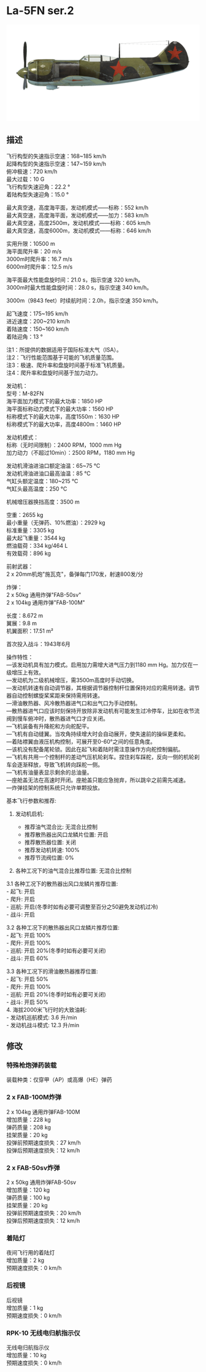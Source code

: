# La-5FN ser.2  
  
![la5fns2](../images/la5fns2.png)  
  
## 描述  
  
飞行构型的失速指示空速：168~185 km/h  
起降构型的失速指示空速：147~159 km/h  
俯冲极速：720 km/h  
最大过载：10 G  
飞行构型失速迎角：22.2 °  
着陆构型失速迎角：15.0 °  
  
最大真空速，高度海平面，发动机模式——标称：552 km/h  
最大真空速，高度海平面，发动机模式——加力：583 km/h  
最大真空速，高度2500m，发动机模式——标称：605 km/h  
最大真空速，高度6000m，发动机模式——标称：646 km/h  
  
实用升限：10500 m  
海平面爬升率：20 m/s  
3000m时爬升率：16.7 m/s  
6000m时爬升率：12.5 m/s  
  
海平面最大性能盘旋时间：21.0 s，指示空速 320 km/h。  
3000m时最大性能盘旋时间：28.0 s，指示空速 340 km/h。  
  
3000m（9843 feet）时续航时间：2.0h，指示空速 350 km/h。  
  
起飞速度：175~195 km/h  
进近速度：200~210 km/h  
着陆速度：150~160 km/h  
着陆迎角：13 °  
  
注1：所提供的数据适用于国际标准大气（ISA）。  
注2：飞行性能范围基于可能的飞机质量范围。  
注3：极速、爬升率和盘旋时间基于标准飞机质量。  
注4：爬升率和盘旋时间基于加力动力。  
  
发动机：  
型号：M-82FN  
海平面加力模式下的最大功率：1850 HP  
海平面标称动力模式下的最大功率：1560 HP  
标称模式下的最大功率，高度1550m：1630 HP  
标称模式下的最大功率，高度4800m：1460 HP  
  
发动机模式：  
标称（无时间限制）：2400 RPM，1000 mm Hg  
加力动力（不超过10min）：2500 RPM，1180 mm Hg  
  
发动机滑油进油口额定油温：65~75 °C  
发动机滑油进油口最高油温：85 °C  
气缸头额定温度：180~215 °C  
气缸头最高温度：250 °C  
  
机械增压器换挡高度：3500 m  
  
空重：2655 kg  
最小重量（无弹药、10%燃油）：2929 kg  
标准重量：3305 kg  
最大起飞重量：3544 kg  
燃油载荷：334 kg/464 L  
有效载荷：896 kg  
  
前射武器：  
2 x 20mm机炮"施瓦克"，备弹每门170发，射速800发/分  
  
炸弹：  
2 x 50kg 通用炸弹"FAB-50sv"  
2 x 104kg 通用炸弹"FAB-100M"  
  
长度：8.672 m  
翼展：9.8 m  
机翼面积：17.51 m²  
  
首次投入战斗：1943年6月  
  
操作特性：  
—该发动机具有加力模式。启用加力需增大进气压力到1180 mm Hg。加力仅在一级增压上有效。  
—发动机为二级机械增压，需3500m高度时手动切换。  
—发动机转速有自动调节器，其根据调节器控制杆位置保持对应的需用转速。调节器自动控制螺旋桨桨距来保持需用转速。  
—滑油散热器、风冷散热器进气口和出气口为手动控制。  
—散热器进气口应该时刻保持开放除非发动机有可能发生过冷停车，比如在收节流阀到慢车俯冲时，散热器进气口才应关闭。  
—飞机装备有升降舵和方向舵配平。  
—飞机有自动缝翼。当攻角持续增大时会自动展开，使失速前的操纵更柔和。  
—着陆襟翼由液压机构控制，可展开至0-60°之间的任意角度。  
—该机没有配备尾轮锁。因此在起飞和着陆时需注意操作方向舵控制偏航。  
—飞机有共用一个控制杆的差动气压机轮刹车。捏住刹车踩舵，反向一侧的机轮刹车会逐渐释放，导致飞机转向踩舵一侧。  
—飞机有油量表显示剩余的总油量。  
—座舱盖无法在高速时开闭。座舱盖只能应急抛弃，所以跳伞之前需先减速。  
—炸弹挂架的控制系统只允许单颗投放。  
  
基本飞行参数和推荐:  
1. 发动机启机:  
	- 推荐油气混合比: 无混合比控制  
	- 推荐散热器出风口龙鳞片位置: 开启  
	- 推荐散热器位置: 关闭  
	- 推荐发动机转速: 100%  
	- 推荐节流阀位置: 0%  
  
2. 各种工况下的油气混合比推荐位置: 无混合比控制  
  
3.1 各种工况下的散热器出风口龙鳞片推荐位置:  
	- 起飞: 开启  
	- 爬升: 开启  
	- 巡航: 开启(冬季时如有必要可调整至百分之50避免发动机过冷)  
	- 战斗: 开启  
  
3.2 各种工况下的散热器出风口龙鳞片推荐位置:  
	- 起飞: 开启 100%  
	- 爬升: 开启 100%  
	- 巡航: 开启 20%(冬季时如有必要可关闭)  
	- 战斗: 开启 60%  
  
3.3 各种工况下的滑油散热器推荐位置:  
	- 起飞: 开启 50%  
	- 爬升: 开启 100%  
	- 巡航: 开启 20%(冬季时如有必要可关闭)  
	- 战斗: 开启 50%  
4.  海拔2000米飞行时的大致油耗:  
	- 发动机巡航模式: 3.6 升/min  
	- 发动机战斗模式: 12.3 升/min  
  
## 修改  
  
  
### 特殊枪炮弹药装载  
  
装载种类：仅穿甲（AP）或高爆（HE）弹药  
  
### 2 x FAB-100M炸弹  
  
2 x 104kg 通用炸弹FAB-100M  
增加质量：228 kg  
弹药质量：208 kg  
挂架质量：20 kg  
投弹前预期速度损失：27 km/h  
投弹后预期速度损失：12 km/h  
  
### 2 x FAB-50sv炸弹  
  
2 x 50kg 通用炸弹FAB-50sv  
增加质量：120 kg  
弹药质量：100 kg  
挂架质量：20 kg  
投弹前预期速度损失：20 km/h  
投弹后预期速度损失：12 km/h  
  
### 着陆灯  
  
夜间飞行用的着陆灯  
增加质量：2 kg  
预期速度损失：0 km/h  
  
### 后视镜  
  
后视镜  
增加质量：1 kg  
预期速度损失：0 km/h  
  
### RPK-10 无线电归航指示仪  
  
无线电归航指示仪  
增加质量：10 kg  
预期速度损失：0 km/h  